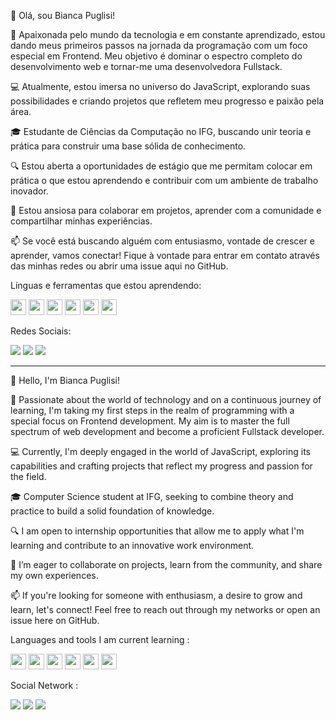 👋 Olá, sou Bianca Puglisi!

🌱 Apaixonada pelo mundo da tecnologia e em constante aprendizado, estou dando meus primeiros passos na jornada da programação com um foco especial em Frontend. Meu objetivo é dominar o espectro completo do desenvolvimento web e tornar-me uma desenvolvedora Fullstack.

💻 Atualmente, estou imersa no universo do JavaScript, explorando suas possibilidades e criando projetos que refletem meu progresso e paixão pela área.

🎓 Estudante de Ciências da Computação no IFG, buscando unir teoria e prática para construir uma base sólida de conhecimento.

🔍 Estou aberta a oportunidades de estágio que me permitam colocar em prática o que estou aprendendo e contribuir com um ambiente de trabalho inovador.

🤝 Estou ansiosa para colaborar em projetos, aprender com a comunidade e compartilhar minhas experiências.

📫 Se você está buscando alguém com entusiasmo, vontade de crescer e aprender, vamos conectar! Fique à vontade para entrar em contato através das minhas redes ou abrir uma issue aqui no GitHub.

Línguas e ferramentas que estou aprendendo:

<img src="https://cdn.jsdelivr.net/gh/devicons/devicon/icons/html5/html5-original-wordmark.svg" height="25" width="25" /> <img src="https://cdn.jsdelivr.net/gh/devicons/devicon/icons/css3/css3-original-wordmark.svg" height="25" width="25" /> <img src="https://cdn.jsdelivr.net/gh/devicons/devicon/icons/javascript/javascript-original.svg" height="25" width="25"/> <img src="https://cdn.jsdelivr.net/gh/devicons/devicon/icons/git/git-original.svg" height="25" width="25"/> <img src="https://cdn.jsdelivr.net/gh/devicons/devicon/icons/github/github-original.svg" height="25" width="25"/> <img src="https://cdn.jsdelivr.net/gh/devicons/devicon/icons/vscode/vscode-original.svg" height="25" width="25"/>
          
Redes Sociais:

<a href="https://www.instagram.com/biancacoding/" target="_blank"><img loading="lazy" src="https://img.shields.io/badge/-Instagram-%23E4405F?style=for-the-badge&logo=instagram&logoColor=white" target="_blank"></a>
<a href = "mailto:biancasnrpuglisi@gmail.com"><img loading="lazy" src="https://img.shields.io/badge/Gmail-D14836?style=for-the-badge&logo=gmail&logoColor=white" target="_blank"></a>
<a href="https://www.linkedin.com/in/bianca-puglisi/" target="_blank"><img loading="lazy" src="https://img.shields.io/badge/-LinkedIn-%230077B5?style=for-the-badge&logo=linkedin&logoColor=white" target="_blank"></a> 

---

👋 Hello, I'm Bianca Puglisi!

🌱 Passionate about the world of technology and on a continuous journey of learning, I'm taking my first steps in the realm of programming with a special focus on Frontend development. My aim is to master the full spectrum of web development and become a proficient Fullstack developer.

💻 Currently, I'm deeply engaged in the world of JavaScript, exploring its capabilities and crafting projects that reflect my progress and passion for the field.

🎓 Computer Science student at IFG, seeking to combine theory and practice to build a solid foundation of knowledge.

🔍 I am open to internship opportunities that allow me to apply what I'm learning and contribute to an innovative work environment.

🤝 I’m eager to collaborate on projects, learn from the community, and share my own experiences.

📫 If you're looking for someone with enthusiasm, a desire to grow and learn, let's connect! Feel free to reach out through my networks or open an issue here on GitHub.

Languages and tools I am current learning :

<img src="https://cdn.jsdelivr.net/gh/devicons/devicon/icons/html5/html5-original-wordmark.svg" height="25" width="25" /> <img src="https://cdn.jsdelivr.net/gh/devicons/devicon/icons/css3/css3-original-wordmark.svg" height="25" width="25" /> <img src="https://cdn.jsdelivr.net/gh/devicons/devicon/icons/javascript/javascript-original.svg" height="25" width="25"/> <img src="https://cdn.jsdelivr.net/gh/devicons/devicon/icons/git/git-original.svg" height="25" width="25"/> <img src="https://cdn.jsdelivr.net/gh/devicons/devicon/icons/github/github-original.svg" height="25" width="25"/> <img src="https://cdn.jsdelivr.net/gh/devicons/devicon/icons/vscode/vscode-original.svg" height="25" width="25"/>

Social Network :

<a href="https://www.instagram.com/biancacoding/" target="_blank"><img loading="lazy" src="https://img.shields.io/badge/-Instagram-%23E4405F?style=for-the-badge&logo=instagram&logoColor=white" target="_blank"></a>
<a href = "mailto:biancasnrpuglisi@gmail.com"><img loading="lazy" src="https://img.shields.io/badge/Gmail-D14836?style=for-the-badge&logo=gmail&logoColor=white" target="_blank"></a>
<a href="https://www.linkedin.com/in/bianca-puglisi/" target="_blank"><img loading="lazy" src="https://img.shields.io/badge/-LinkedIn-%230077B5?style=for-the-badge&logo=linkedin&logoColor=white" target="_blank"></a> 

<!---
BiancaPuglisi/BiancaPuglisi is a ✨ special ✨ repository because its `README.md` (this file) appears on your GitHub profile.
You can click the Preview link to take a look at your changes.
--->
